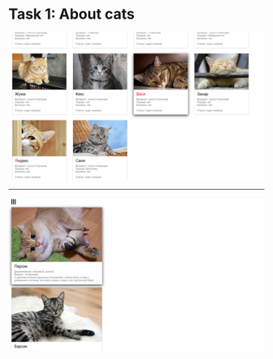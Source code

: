 # Task 1: About cats

![alt](https://raw.githubusercontent.com/DMozhevitin/ITMO/main/ux-course/images/01/01.png?token=ALNGHUZRRIY7EUF2QI4LJ2LAD4EFI)
______________________________________________________________________________________________________________________________
![alt](https://raw.githubusercontent.com/DMozhevitin/ITMO/main/ux-course/images/01/02.png?token=ALNGHU7TZOWLBT74DOHL4JDAD4EEE)
